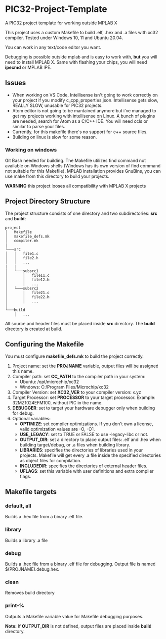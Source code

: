 # PIC32-Project-Template
A PIC32 project template for working outside MPLAB X

This project uses a custom Makefile to build .elf, .hex and .a files with xc32 compiler.
Tested under Windows 10, 11 and Ubuntu 20.04.

You can work in any text/code editor you want. 

Debugging is possible outside mplab and is easy to work with, **but** you will need to install MPLAB X.
Same with flashing your chips, you will need **ipecmd** or MPLAB IPE.
## Issues
* When working on VS Code, Intellisense isn't going to work correctly on your project if you modify c_cpp_properties.json. Intellisense gets slow, REALLY SLOW, unusable for PIC32 projects.
* Atom editor is not going to be mantained anymore but i've managed to get my projects working with intellisense on Linux. A bunch of plugins are needed, search for Atom as a C/C++ IDE. You will need ccls or similar to parse your files.   
* Currently, for this makefile there's no support for c++ source files.
* Building on linux is slow for some reason. 

### Working on windows
Git Bash needed for building. The Makefile utilizes find command not available on Windows shells (Windows has its own version of find command not suitable for this Makefile).
MPLAB installation provides GnuBins, you can use make from this directory to build your projects.


**WARNING** this project looses all compatibility with MPLAB X projects

## Project Directory Structure
The project structure consists of one directory and two subdirectories: **src** and **build**:
```
project
│   Makefile
│   makefile_defs.mk
│   compiler.mk
|
└───src
│   │   file1.c
│   │   file2.h
│   │   ...
|   |   
│   └───subsrc1
│       │   file11.c
│       │   file12.h
│       │   ...
│   └───subsrc2
│       │   file21.c
│       │   file22.h
│       │   ...
│  
└───build
    │   ...
```
All source and header files must be placed inside **src** directory. The **build** directory is created at build.

## Configuring the Makefile
You must configure **makefile_defs.mk** to build the project correctly.
  1. Project name: set the **PROJNAME** variable, output files will be assigned this name.
  2. Compiler path: set **CC_PATH** to the compiler path in your system:
      * Ubuntu: /opt/microchip/xc32
      * Windows: C:/Program Files/Microchip/xc32
  3. Compiler Version: set **XC32_VER** to your compiler version: x.yz
  4. Target Processor: set **PROCESSOR** to your target processor. Example: 32MZ1024EFM100, without PIC in the name.
  5. **DEBUGGER**: set to target your hardware debugger only when building for debug.
  6. Optional variables:
      * **OPTIMIZE**: set compiler optimizations. If you don't own a license, valid optimization values are -O, -O1.
      * **USE_LEGACY**: set to TRUE or FALSE to use -legacy-libc or not.
      * **OUTPUT_DIR**: set a directory to place output files: .elf and .hex when building target/debug, or .a files when building library.
      * **LIBRARIES**: specifies the directories of libraries used in your projects. Makefile will get every .a file inside the specified directories as object files for compilation.
      * **INCLUDEDIR**: specifies the directories of external header files.
      * **UFLAGS**: set this variable with user definitions and extra compiler flags.
## Makefile targets
### default, all
Builds a .hex file from a binary .elf file. 
### library
Builds a library .a file
### debug
Builds a .hex file from a binary .elf file for debugging. Output file is named $(PROJNAME).debug.hex.
### clean
Removes build directory
### print-%
Outputs a Makefile variable value for Makefile debugging purposes.

**Note:** If **OUTPUT_DIR** is not defined, output files are placed inside **build** directory.
